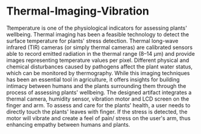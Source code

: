 # Thermal-Imaging-Vibration

Ttemperature is one of the physiological indicators for assessing plants' wellbeing. Thermal imaging has been a feasible technology to detect the surface temperature for plants' stress detection. Thermal long-wave infrared (TIR) cameras (or simply thermal cameras) are calibrated sensors able to record emitted radiation in the thermal range (8–14 µm) and provide images representing temperature values per pixel. Different physical and chemical disturbances caused by pathogens affect the plant water status, which can be monitored by thermography. While this imaging techniques has been an essential tool in agriculture, it offers insights for building intimacy between humans and the plants surrounding them through the process of assessing plants' wellbeing. The designed artifact integrates a thermal camera, humidity sensor, vibration motor and LCD screen on the finger and arm. To assess and care for the plants' health, a user needs to directly touch the plants' leaves with finger. If the stress is detected, the motor will vibrate and create a feel of pain/ stress on the user's arm, thus enhancing empathy between humans and plants.


